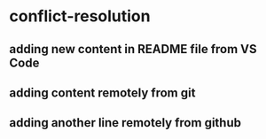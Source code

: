# conflict-resolution

## adding new content in README file from VS Code
## adding content remotely from git
## adding another line remotely from github
